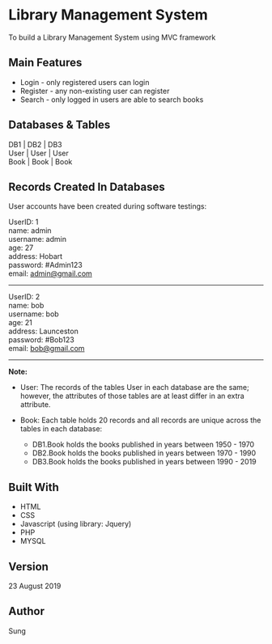 # Library Management System
To build a Library Management System using MVC framework  
  
## Main Features
* Login - only registered users can login  
* Register - any non-existing user can register  
* Search - only logged in users are able to search books  

## Databases & Tables
DB1 | DB2  | DB3  
User | User | User  
Book | Book | Book  

## Records Created In Databases
User accounts have been created during software testings: 

UserID: 1  
name: admin  
username: admin  
age: 27  
address: Hobart  
password: #Admin123  
email: admin@gmail.com  

---

UserID: 2  
name: bob  
username: bob  
age: 21  
address: Launceston  
password: #Bob123  
email: bob@gmail.com  

---
**Note:** 
* User: The records of the tables User in each database are the same; however, 
the attributes of those tables are at least differ in an extra attribute.

* Book: Each table holds 20 records and all records are unique across the tables in each database:
    * DB1.Book holds the books published in years between 1950 - 1970
    * DB2.Book holds the books published in years between 1970 - 1990
    * DB3.Book holds the books published in years between 1990 - 2019


## Built With

* HTML
* CSS
* Javascript (using library: Jquery)
* PHP
* MYSQL 

## Version
23 August 2019

## Author
Sung

